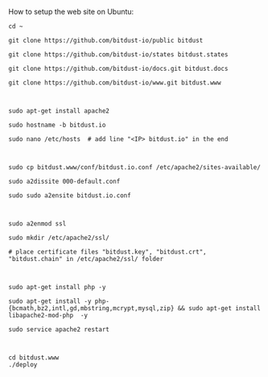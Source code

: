 
How to setup the web site on Ubuntu:


    cd ~

    git clone https://github.com/bitdust-io/public bitdust

    git clone https://github.com/bitdust-io/states bitdust.states

    git clone https://github.com/bitdust-io/docs.git bitdust.docs

    git clone https://github.com/bitdust-io/www.git bitdust.www



    sudo apt-get install apache2

    sudo hostname -b bitdust.io

    sudo nano /etc/hosts  # add line "<IP> bitdust.io" in the end



    sudo cp bitdust.www/conf/bitdust.io.conf /etc/apache2/sites-available/

    sudo a2dissite 000-default.conf

    sudo sudo a2ensite bitdust.io.conf 



    sudo a2enmod ssl

    sudo mkdir /etc/apache2/ssl/ 

    # place certificate files "bitdust.key", "bitdust.crt", "bitdust.chain" in /etc/apache2/ssl/ folder 



    sudo apt-get install php -y

    sudo apt-get install -y php-{bcmath,bz2,intl,gd,mbstring,mcrypt,mysql,zip} && sudo apt-get install libapache2-mod-php  -y

    sudo service apache2 restart



    cd bitdust.www
    ./deploy

